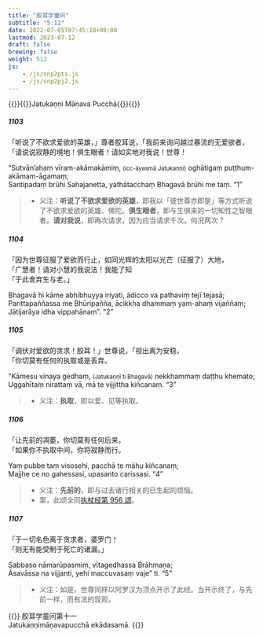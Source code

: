```yaml
---
title: "胶耳学童问"
subtitle: "5:12"
date: 2022-07-05T07:45:18+08:00
lastmod: 2023-07-12
draft: false
brewing: false
weight: 512
js:
    - /js/snp2pts.js
    - /js/snp2pj2.js
---
```



{{<subtitle>}}{{<suttalink src="snp5.12">}}Jatukaṇṇi Māṇava Pucchā{{</suttalink>}}{{</subtitle>}}

##### 1103

「听说了不欲求爱欲的英雄，」尊者胶耳说，「我前来询问越过暴流的无爱欲者，  
「请说说寂静的境地！俱生眼者！请如实地对我说！世尊！

“Sutvān’ahaṃ vīram-akāmakāmiṃ, <small>(icc-āyasmā Jatukaṇṇi)</small> oghātigaṃ puṭṭhum-akāmam-āgamaṃ;  
Santipadaṃ brūhi Sahajanetta, yathātacchaṃ Bhagavā brūhi me taṃ. <q>1</q>

> - 义注：**听说了不欲求爱欲的英雄**，即我以「彼世尊亦即是」等方式听说了不欲求爱欲的英雄、佛陀。**俱生眼者**，即与生俱来的一切知性之智眼者。**请对我说**，即再次请求，因为应当请求千次，何况两次？

##### 1104

「因为世尊征服了爱欲而行止，如同光辉的太阳以光芒（征服了）大地，  
「广慧者！请对小慧的我说法！我能了知  
「于此舍弃生与老。」

Bhagavā hi kāme abhibhuyya iriyati, ādicco va pathaviṃ tejī tejasā;  
Parittapaññassa me Bhūripañña, ācikkha dhammaṃ yam-ahaṃ vijaññaṃ;  
Jātijarāya idha vippahānaṃ”. <q>2</q>

##### 1105

「调伏对爱欲的贪求！胶耳！」世尊说，「视出离为安稳，  
「你切莫有任何的执取或是丢弃。

“Kāmesu vinaya gedhaṃ, <small>(Jatukaṇṇī ti Bhagavā)</small> nekkhammaṃ daṭṭhu khemato;  
Uggahītaṃ nirattaṃ vā, mā te vijjittha kiñcanaṃ. <q>3</q>

> - 义注：**执取**，即以爱、见等执取。

##### 1106

「让先前的凋萎，你切莫有任何后来，  
「如果你不执取中间，你将寂静而行。

Yaṃ pubbe taṃ visosehi, pacchā te māhu kiñcanaṃ;  
Majjhe ce no gahessasi, upasanto carissasi. <q>4</q>

> - 义注：**先前的**，即与过去诸行相关的已生起的烦恼。
> - 案，此颂全同[执杖经第 956 颂](../415/#956)。

##### 1107

「于一切名色离于贪求者，婆罗门！  
「则无有能受制于死亡的诸漏。」

Sabbaso nāmarūpasmiṃ, vītagedhassa Brāhmaṇa;  
Āsavāssa na vijjanti, yehi maccuvasaṃ vaje” ti. <q>5</q>

> - 义注：如是，世尊同样以阿罗汉为顶点开示了此经。当开示终了，与先前一样，而有法的现观。


{{<eof>}}
    胶耳学童问第十一<br>Jatukaṇṇimāṇavapucchā ekādasamā.
{{</eof>}}
